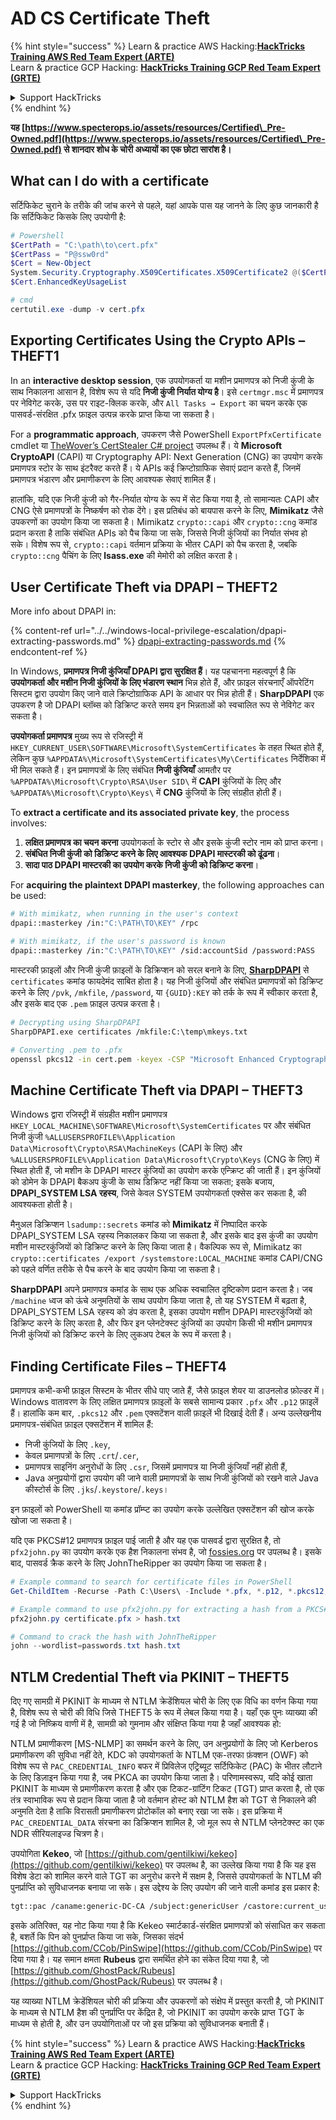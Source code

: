 # AD CS Certificate Theft

{% hint style="success" %}
Learn & practice AWS Hacking:<img src="/.gitbook/assets/arte.png" alt="" data-size="line">[**HackTricks Training AWS Red Team Expert (ARTE)**](https://training.hacktricks.xyz/courses/arte)<img src="/.gitbook/assets/arte.png" alt="" data-size="line">\
Learn & practice GCP Hacking: <img src="/.gitbook/assets/grte.png" alt="" data-size="line">[**HackTricks Training GCP Red Team Expert (GRTE)**<img src="/.gitbook/assets/grte.png" alt="" data-size="line">](https://training.hacktricks.xyz/courses/grte)

<details>

<summary>Support HackTricks</summary>

* Check the [**subscription plans**](https://github.com/sponsors/carlospolop)!
* **Join the** 💬 [**Discord group**](https://discord.gg/hRep4RUj7f) or the [**telegram group**](https://t.me/peass) or **follow** us on **Twitter** 🐦 [**@hacktricks\_live**](https://twitter.com/hacktricks\_live)**.**
* **Share hacking tricks by submitting PRs to the** [**HackTricks**](https://github.com/carlospolop/hacktricks) and [**HackTricks Cloud**](https://github.com/carlospolop/hacktricks-cloud) github repos.

</details>
{% endhint %}

**यह [https://www.specterops.io/assets/resources/Certified\_Pre-Owned.pdf](https://www.specterops.io/assets/resources/Certified\_Pre-Owned.pdf) से शानदार शोध के चोरी अध्यायों का एक छोटा सारांश है।**

## What can I do with a certificate

सर्टिफिकेट चुराने के तरीके की जांच करने से पहले, यहां आपके पास यह जानने के लिए कुछ जानकारी है कि सर्टिफिकेट किसके लिए उपयोगी है:
```powershell
# Powershell
$CertPath = "C:\path\to\cert.pfx"
$CertPass = "P@ssw0rd"
$Cert = New-Object
System.Security.Cryptography.X509Certificates.X509Certificate2 @($CertPath, $CertPass)
$Cert.EnhancedKeyUsageList

# cmd
certutil.exe -dump -v cert.pfx
```
## Exporting Certificates Using the Crypto APIs – THEFT1

In an **interactive desktop session**, एक उपयोगकर्ता या मशीन प्रमाणपत्र को निजी कुंजी के साथ निकालना आसान है, विशेष रूप से यदि **निजी कुंजी निर्यात योग्य है**। इसे `certmgr.msc` में प्रमाणपत्र पर नेविगेट करके, उस पर राइट-क्लिक करके, और `All Tasks → Export` का चयन करके एक पासवर्ड-संरक्षित .pfx फ़ाइल उत्पन्न करके प्राप्त किया जा सकता है।

For a **programmatic approach**, उपकरण जैसे PowerShell `ExportPfxCertificate` cmdlet या [TheWover’s CertStealer C# project](https://github.com/TheWover/CertStealer) उपलब्ध हैं। ये **Microsoft CryptoAPI** (CAPI) या Cryptography API: Next Generation (CNG) का उपयोग करके प्रमाणपत्र स्टोर के साथ इंटरैक्ट करते हैं। ये APIs कई क्रिप्टोग्राफिक सेवाएं प्रदान करते हैं, जिनमें प्रमाणपत्र भंडारण और प्रमाणीकरण के लिए आवश्यक सेवाएं शामिल हैं।

हालांकि, यदि एक निजी कुंजी को गैर-निर्यात योग्य के रूप में सेट किया गया है, तो सामान्यतः CAPI और CNG ऐसे प्रमाणपत्रों के निष्कर्षण को रोक देंगे। इस प्रतिबंध को बायपास करने के लिए, **Mimikatz** जैसे उपकरणों का उपयोग किया जा सकता है। Mimikatz `crypto::capi` और `crypto::cng` कमांड प्रदान करता है ताकि संबंधित APIs को पैच किया जा सके, जिससे निजी कुंजियों का निर्यात संभव हो सके। विशेष रूप से, `crypto::capi` वर्तमान प्रक्रिया के भीतर CAPI को पैच करता है, जबकि `crypto::cng` पैचिंग के लिए **lsass.exe** की मेमोरी को लक्षित करता है।

## User Certificate Theft via DPAPI – THEFT2

More info about DPAPI in:

{% content-ref url="../../windows-local-privilege-escalation/dpapi-extracting-passwords.md" %}
[dpapi-extracting-passwords.md](../../windows-local-privilege-escalation/dpapi-extracting-passwords.md)
{% endcontent-ref %}

In Windows, **प्रमाणपत्र निजी कुंजियाँ DPAPI द्वारा सुरक्षित हैं**। यह पहचानना महत्वपूर्ण है कि **उपयोगकर्ता और मशीन निजी कुंजियों के लिए भंडारण स्थान** भिन्न होते हैं, और फ़ाइल संरचनाएँ ऑपरेटिंग सिस्टम द्वारा उपयोग किए जाने वाले क्रिप्टोग्राफिक API के आधार पर भिन्न होती हैं। **SharpDPAPI** एक उपकरण है जो DPAPI ब्लॉब्स को डिक्रिप्ट करते समय इन भिन्नताओं को स्वचालित रूप से नेविगेट कर सकता है।

**उपयोगकर्ता प्रमाणपत्र** मुख्य रूप से रजिस्ट्री में `HKEY_CURRENT_USER\SOFTWARE\Microsoft\SystemCertificates` के तहत स्थित होते हैं, लेकिन कुछ `%APPDATA%\Microsoft\SystemCertificates\My\Certificates` निर्देशिका में भी मिल सकते हैं। इन प्रमाणपत्रों के लिए संबंधित **निजी कुंजियाँ** आमतौर पर `%APPDATA%\Microsoft\Crypto\RSA\User SID\` में **CAPI** कुंजियों के लिए और `%APPDATA%\Microsoft\Crypto\Keys\` में **CNG** कुंजियों के लिए संग्रहीत होती हैं।

To **extract a certificate and its associated private key**, the process involves:

1. **लक्षित प्रमाणपत्र का चयन करना** उपयोगकर्ता के स्टोर से और इसके कुंजी स्टोर नाम को प्राप्त करना।
2. **संबंधित निजी कुंजी को डिक्रिप्ट करने के लिए आवश्यक DPAPI मास्टरकी को ढूंढना**।
3. **सादा पाठ DPAPI मास्टरकी का उपयोग करके निजी कुंजी को डिक्रिप्ट करना**।

For **acquiring the plaintext DPAPI masterkey**, the following approaches can be used:
```bash
# With mimikatz, when running in the user's context
dpapi::masterkey /in:"C:\PATH\TO\KEY" /rpc

# With mimikatz, if the user's password is known
dpapi::masterkey /in:"C:\PATH\TO\KEY" /sid:accountSid /password:PASS
```
मास्टरकी फ़ाइलों और निजी कुंजी फ़ाइलों के डिक्रिप्शन को सरल बनाने के लिए, [**SharpDPAPI**](https://github.com/GhostPack/SharpDPAPI) से `certificates` कमांड फायदेमंद साबित होता है। यह निजी कुंजियों और संबंधित प्रमाणपत्रों को डिक्रिप्ट करने के लिए `/pvk`, `/mkfile`, `/password`, या `{GUID}:KEY` को तर्क के रूप में स्वीकार करता है, और इसके बाद एक `.pem` फ़ाइल उत्पन्न करता है।
```bash
# Decrypting using SharpDPAPI
SharpDPAPI.exe certificates /mkfile:C:\temp\mkeys.txt

# Converting .pem to .pfx
openssl pkcs12 -in cert.pem -keyex -CSP "Microsoft Enhanced Cryptographic Provider v1.0" -export -out cert.pfx
```
## Machine Certificate Theft via DPAPI – THEFT3

Windows द्वारा रजिस्ट्री में संग्रहीत मशीन प्रमाणपत्र `HKEY_LOCAL_MACHINE\SOFTWARE\Microsoft\SystemCertificates` पर और संबंधित निजी कुंजी `%ALLUSERSPROFILE%\Application Data\Microsoft\Crypto\RSA\MachineKeys` (CAPI के लिए) और `%ALLUSERSPROFILE%\Application Data\Microsoft\Crypto\Keys` (CNG के लिए) में स्थित होती हैं, जो मशीन के DPAPI मास्टर कुंजियों का उपयोग करके एन्क्रिप्ट की जाती हैं। इन कुंजियों को डोमेन के DPAPI बैकअप कुंजी के साथ डिक्रिप्ट नहीं किया जा सकता; इसके बजाय, **DPAPI_SYSTEM LSA रहस्य**, जिसे केवल SYSTEM उपयोगकर्ता एक्सेस कर सकता है, की आवश्यकता होती है।

मैनुअल डिक्रिप्शन `lsadump::secrets` कमांड को **Mimikatz** में निष्पादित करके DPAPI_SYSTEM LSA रहस्य निकालकर किया जा सकता है, और इसके बाद इस कुंजी का उपयोग मशीन मास्टरकुंजियों को डिक्रिप्ट करने के लिए किया जाता है। वैकल्पिक रूप से, Mimikatz का `crypto::certificates /export /systemstore:LOCAL_MACHINE` कमांड CAPI/CNG को पहले वर्णित तरीके से पैच करने के बाद उपयोग किया जा सकता है।

**SharpDPAPI** अपने प्रमाणपत्र कमांड के साथ एक अधिक स्वचालित दृष्टिकोण प्रदान करता है। जब `/machine` ध्वज को ऊंचे अनुमतियों के साथ उपयोग किया जाता है, तो यह SYSTEM में बढ़ता है, DPAPI_SYSTEM LSA रहस्य को डंप करता है, इसका उपयोग मशीन DPAPI मास्टरकुंजियों को डिक्रिप्ट करने के लिए करता है, और फिर इन प्लेनटेक्स्ट कुंजियों का उपयोग किसी भी मशीन प्रमाणपत्र निजी कुंजियों को डिक्रिप्ट करने के लिए लुकअप टेबल के रूप में करता है।

## Finding Certificate Files – THEFT4

प्रमाणपत्र कभी-कभी फ़ाइल सिस्टम के भीतर सीधे पाए जाते हैं, जैसे फ़ाइल शेयर या डाउनलोड फ़ोल्डर में। Windows वातावरण के लिए लक्षित प्रमाणपत्र फ़ाइलों के सबसे सामान्य प्रकार `.pfx` और `.p12` फ़ाइलें हैं। हालांकि कम बार, `.pkcs12` और `.pem` एक्सटेंशन वाली फ़ाइलें भी दिखाई देती हैं। अन्य उल्लेखनीय प्रमाणपत्र-संबंधित फ़ाइल एक्सटेंशन में शामिल हैं:
- निजी कुंजियों के लिए `.key`,
- केवल प्रमाणपत्रों के लिए `.crt`/`.cer`,
- प्रमाणपत्र साइनिंग अनुरोधों के लिए `.csr`, जिसमें प्रमाणपत्र या निजी कुंजियाँ नहीं होती हैं,
- Java अनुप्रयोगों द्वारा उपयोग की जाने वाली प्रमाणपत्रों के साथ निजी कुंजियों को रखने वाले Java कीस्टोर्स के लिए `.jks`/`.keystore`/`.keys`।

इन फ़ाइलों को PowerShell या कमांड प्रॉम्प्ट का उपयोग करके उल्लेखित एक्सटेंशन की खोज करके खोजा जा सकता है।

यदि एक PKCS#12 प्रमाणपत्र फ़ाइल पाई जाती है और यह एक पासवर्ड द्वारा सुरक्षित है, तो `pfx2john.py` का उपयोग करके एक हैश निकालना संभव है, जो [fossies.org](https://fossies.org/dox/john-1.9.0-jumbo-1/pfx2john_8py_source.html) पर उपलब्ध है। इसके बाद, पासवर्ड क्रैक करने के लिए JohnTheRipper का उपयोग किया जा सकता है।
```powershell
# Example command to search for certificate files in PowerShell
Get-ChildItem -Recurse -Path C:\Users\ -Include *.pfx, *.p12, *.pkcs12, *.pem, *.key, *.crt, *.cer, *.csr, *.jks, *.keystore, *.keys

# Example command to use pfx2john.py for extracting a hash from a PKCS#12 file
pfx2john.py certificate.pfx > hash.txt

# Command to crack the hash with JohnTheRipper
john --wordlist=passwords.txt hash.txt
```
## NTLM Credential Theft via PKINIT – THEFT5

दिए गए सामग्री में PKINIT के माध्यम से NTLM क्रेडेंशियल चोरी के लिए एक विधि का वर्णन किया गया है, विशेष रूप से चोरी की विधि जिसे THEFT5 के रूप में लेबल किया गया है। यहाँ एक पुनः व्याख्या की गई है जो निष्क्रिय वाणी में है, सामग्री को गुमनाम और संक्षिप्त किया गया है जहाँ आवश्यक हो:

NTLM प्रमाणीकरण [MS-NLMP] का समर्थन करने के लिए, उन अनुप्रयोगों के लिए जो Kerberos प्रमाणीकरण की सुविधा नहीं देते, KDC को उपयोगकर्ता के NTLM एक-तरफा फ़ंक्शन (OWF) को विशेष रूप से `PAC_CREDENTIAL_INFO` बफर में प्रिविलेज एट्रिब्यूट सर्टिफिकेट (PAC) के भीतर लौटाने के लिए डिज़ाइन किया गया है, जब PKCA का उपयोग किया जाता है। परिणामस्वरूप, यदि कोई खाता PKINIT के माध्यम से प्रमाणीकरण करता है और एक टिकट-ग्रांटिंग टिकट (TGT) प्राप्त करता है, तो एक तंत्र स्वाभाविक रूप से प्रदान किया जाता है जो वर्तमान होस्ट को NTLM हैश को TGT से निकालने की अनुमति देता है ताकि विरासती प्रमाणीकरण प्रोटोकॉल को बनाए रखा जा सके। इस प्रक्रिया में `PAC_CREDENTIAL_DATA` संरचना का डिक्रिप्शन शामिल है, जो मूल रूप से NTLM प्लेनटेक्स्ट का एक NDR सीरियलाइज्ड चित्रण है।

उपयोगिता **Kekeo**, जो [https://github.com/gentilkiwi/kekeo](https://github.com/gentilkiwi/kekeo) पर उपलब्ध है, का उल्लेख किया गया है कि यह इस विशेष डेटा को शामिल करने वाले TGT का अनुरोध करने में सक्षम है, जिससे उपयोगकर्ता के NTLM की पुनर्प्राप्ति को सुविधाजनक बनाया जा सके। इस उद्देश्य के लिए उपयोग की जाने वाली कमांड इस प्रकार है:
```bash
tgt::pac /caname:generic-DC-CA /subject:genericUser /castore:current_user /domain:domain.local
```
इसके अतिरिक्त, यह नोट किया गया है कि Kekeo स्मार्टकार्ड-संरक्षित प्रमाणपत्रों को संसाधित कर सकता है, बशर्ते कि पिन को पुनर्प्राप्त किया जा सके, जिसका संदर्भ [https://github.com/CCob/PinSwipe](https://github.com/CCob/PinSwipe) पर दिया गया है। यह समान क्षमता **Rubeus** द्वारा समर्थित होने का संकेत दिया गया है, जो [https://github.com/GhostPack/Rubeus](https://github.com/GhostPack/Rubeus) पर उपलब्ध है।

यह व्याख्या NTLM क्रेडेंशियल चोरी की प्रक्रिया और उपकरणों को संक्षेप में प्रस्तुत करती है, जो PKINIT के माध्यम से NTLM हैश की पुनर्प्राप्ति पर केंद्रित है, जो PKINIT का उपयोग करके प्राप्त TGT के माध्यम से होती है, और उन उपयोगिताओं पर जो इस प्रक्रिया को सुविधाजनक बनाती हैं।

{% hint style="success" %}
Learn & practice AWS Hacking:<img src="/.gitbook/assets/arte.png" alt="" data-size="line">[**HackTricks Training AWS Red Team Expert (ARTE)**](https://training.hacktricks.xyz/courses/arte)<img src="/.gitbook/assets/arte.png" alt="" data-size="line">\
Learn & practice GCP Hacking: <img src="/.gitbook/assets/grte.png" alt="" data-size="line">[**HackTricks Training GCP Red Team Expert (GRTE)**<img src="/.gitbook/assets/grte.png" alt="" data-size="line">](https://training.hacktricks.xyz/courses/grte)

<details>

<summary>Support HackTricks</summary>

* Check the [**subscription plans**](https://github.com/sponsors/carlospolop)!
* **Join the** 💬 [**Discord group**](https://discord.gg/hRep4RUj7f) or the [**telegram group**](https://t.me/peass) or **follow** us on **Twitter** 🐦 [**@hacktricks\_live**](https://twitter.com/hacktricks\_live)**.**
* **Share hacking tricks by submitting PRs to the** [**HackTricks**](https://github.com/carlospolop/hacktricks) and [**HackTricks Cloud**](https://github.com/carlospolop/hacktricks-cloud) github repos.

</details>
{% endhint %}
